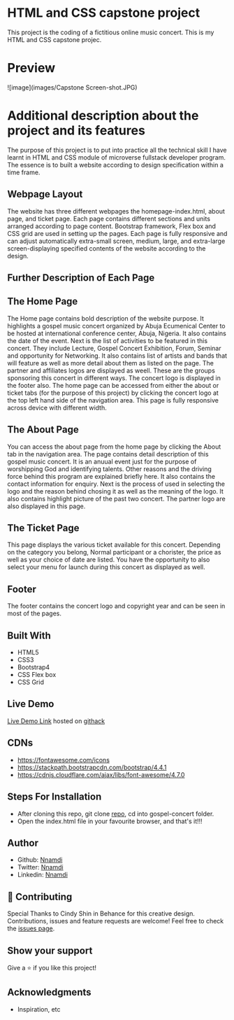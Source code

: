 # HTML and CSS capstone project

This project is the coding of a fictitious online music concert. This is my HTML and CSS capstone projec.

# Preview

![image](images/Capstone Screen-shot.JPG)

# Additional description about the project and its features

The purpose of this project is to put into practice all the technical skill I have learnt in HTML and CSS module of microverse fullstack developer program. The essence is to built a website according to design specification within a time frame.

## Webpage Layout

The website has three different webpages the homepage-index.html, about page, and ticket page. Each page contains different sections and units arranged according to page content. Bootstrap framework, Flex box and CSS grid are used in setting up the pages. Each page is fully responsive and can adjust automatically extra-small screen, medium, large, and extra-large screen-displaying specified contents of the website according to the design.

## Further Description of Each Page

## The Home Page

The Home page contains bold description of the website purpose. It highlights a gospel music concert organized by Abuja Ecumenical Center to be hosted at international conference center, Abuja, Nigeria. It also contains the date of the event. Next is the list of activities to be featured in this concert. They include Lecture, Gospel Concert Exhibition, Forum, Seminar and opportunity for Networking. It also contains list of artists and bands that will feature as well as more detail about them as listed on the page. The partner and affiliates logos are displayed as weell. These are the groups sponsoring this concert in different ways. The concert logo is displayed in the footer also. The home page can be accessed from either the about or ticket tabs (for the purpose of this project) by clicking the concert logo at the top left hand side of the navigation area. This page is fully responsive across device with different width.

## The About Page

You can access the about page from the home page by clicking the About tab in the navigation area. The page contains detail description of this gospel music concert. It is an anuual event just for the purpose of worshipping God and identifying talents. Other reasons and the driving force behind this program are explained briefly here. It also contains the contact information for enquiry. Next is the process of used in selecting the logo and the reason behind chosing it as well as the meaning of the logo. It also contains highlight picture of the past two concert. The partner logo are also displayed in this page.

## The Ticket Page

This page displays the various ticket available for this concert. Depending on the category you belong, Normal participant or a chorister, the price as well as your choice of date are listed. You have the opportunity to also select your menu for launch during this concert as displayed as well.

## Footer

The footer contains the concert logo and copyright year and can be seen in most of the pages.

## Built With

- HTML5
- CSS3
- Bootstrap4
- CSS Flex box
- CSS Grid

## Live Demo

[Live Demo Link](https://rawcdn.githack.com/Zubenna/newsweek-clone/41fd23bd1a2fa5f2755389afff1945a52a6dcb46/index.html) hosted on [githack](https://raw.githack.com)

## CDNs

- https://fontawesome.com/icons
- https://stackpath.bootstrapcdn.com/bootstrap/4.4.1
- https://cdnjs.cloudflare.com/ajax/libs/font-awesome/4.7.0

## Steps For Installation

- After cloning this repo, git clone [repo](https://github.com/Zubenna/gospel-concert/tree/feature-branch), cd into gospel-concert folder.
- Open the index.html file in your favourite browser, and that's it!!!

## Author

- Github: [Nnamdi](https://github.com/zubenna)
- Twitter: [Nnamdi](https://twitter.com/zubenna)
- Linkedin: [Nnamdi](https://linkedin.com/in/nnamdi-emelu-08b14340/)

## 🤝 Contributing

Special Thanks to Cindy Shin in Behance for this creative design.
Contributions, issues and feature requests are welcome!
Feel free to check the [issues page](issues/).

## Show your support

Give a ⭐️ if you like this project!

## Acknowledgments

- Inspiration, etc
